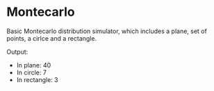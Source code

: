 # Montecarlo
Basic Montecarlo distribution simulator, which includes a plane, set of points, a cirlce and a rectangle.

Output: 
- In plane: 40
- In circle: 7
- In rectangle: 3

